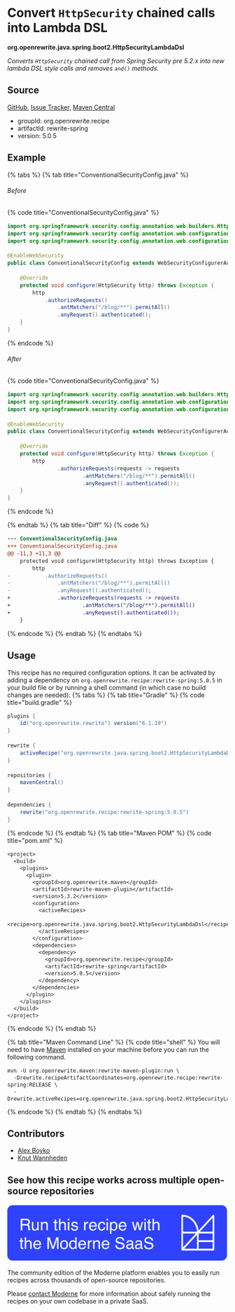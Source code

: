 # Convert `HttpSecurity` chained calls into Lambda DSL

**org.openrewrite.java.spring.boot2.HttpSecurityLambdaDsl**

_Converts `HttpSecurity` chained call from Spring Security pre 5.2.x into new lambda DSL style calls and removes `and()` methods._

## Source

[GitHub](https://github.com/openrewrite/rewrite-spring/blob/main/src/main/java/org/openrewrite/java/spring/boot2/HttpSecurityLambdaDsl.java), [Issue Tracker](https://github.com/openrewrite/rewrite-spring/issues), [Maven Central](https://central.sonatype.com/artifact/org.openrewrite.recipe/rewrite-spring/5.0.5/jar)

* groupId: org.openrewrite.recipe
* artifactId: rewrite-spring
* version: 5.0.5

## Example


{% tabs %}
{% tab title="ConventionalSecurityConfig.java" %}

###### Before
{% code title="ConventionalSecurityConfig.java" %}
```java
import org.springframework.security.config.annotation.web.builders.HttpSecurity;
import org.springframework.security.config.annotation.web.configuration.EnableWebSecurity;
import org.springframework.security.config.annotation.web.configuration.WebSecurityConfigurerAdapter;

@EnableWebSecurity
public class ConventionalSecurityConfig extends WebSecurityConfigurerAdapter {

    @Override
    protected void configure(HttpSecurity http) throws Exception {
        http
            .authorizeRequests()
                .antMatchers("/blog/**").permitAll()
                .anyRequest().authenticated();
    }
}
```
{% endcode %}

###### After
{% code title="ConventionalSecurityConfig.java" %}
```java
import org.springframework.security.config.annotation.web.builders.HttpSecurity;
import org.springframework.security.config.annotation.web.configuration.EnableWebSecurity;
import org.springframework.security.config.annotation.web.configuration.WebSecurityConfigurerAdapter;

@EnableWebSecurity
public class ConventionalSecurityConfig extends WebSecurityConfigurerAdapter {

    @Override
    protected void configure(HttpSecurity http) throws Exception {
        http
                .authorizeRequests(requests -> requests
                        .antMatchers("/blog/**").permitAll()
                        .anyRequest().authenticated());
    }
}
```
{% endcode %}

{% endtab %}
{% tab title="Diff" %}
{% code %}
```diff
--- ConventionalSecurityConfig.java
+++ ConventionalSecurityConfig.java
@@ -11,3 +11,3 @@
    protected void configure(HttpSecurity http) throws Exception {
        http
-           .authorizeRequests()
-               .antMatchers("/blog/**").permitAll()
-               .anyRequest().authenticated();
+               .authorizeRequests(requests -> requests
+                       .antMatchers("/blog/**").permitAll()
+                       .anyRequest().authenticated());
    }
```
{% endcode %}
{% endtab %}
{% endtabs %}


## Usage

This recipe has no required configuration options. It can be activated by adding a dependency on `org.openrewrite.recipe:rewrite-spring:5.0.5` in your build file or by running a shell command (in which case no build changes are needed): 
{% tabs %}
{% tab title="Gradle" %}
{% code title="build.gradle" %}
```groovy
plugins {
    id("org.openrewrite.rewrite") version("6.1.19")
}

rewrite {
    activeRecipe("org.openrewrite.java.spring.boot2.HttpSecurityLambdaDsl")
}

repositories {
    mavenCentral()
}

dependencies {
    rewrite("org.openrewrite.recipe:rewrite-spring:5.0.5")
}
```
{% endcode %}
{% endtab %}
{% tab title="Maven POM" %}
{% code title="pom.xml" %}
```markup
<project>
  <build>
    <plugins>
      <plugin>
        <groupId>org.openrewrite.maven</groupId>
        <artifactId>rewrite-maven-plugin</artifactId>
        <version>5.3.2</version>
        <configuration>
          <activeRecipes>
            <recipe>org.openrewrite.java.spring.boot2.HttpSecurityLambdaDsl</recipe>
          </activeRecipes>
        </configuration>
        <dependencies>
          <dependency>
            <groupId>org.openrewrite.recipe</groupId>
            <artifactId>rewrite-spring</artifactId>
            <version>5.0.5</version>
          </dependency>
        </dependencies>
      </plugin>
    </plugins>
  </build>
</project>
```
{% endcode %}
{% endtab %}

{% tab title="Maven Command Line" %}
{% code title="shell" %}
You will need to have [Maven](https://maven.apache.org/download.cgi) installed on your machine before you can run the following command.

```shell
mvn -U org.openrewrite.maven:rewrite-maven-plugin:run \
  -Drewrite.recipeArtifactCoordinates=org.openrewrite.recipe:rewrite-spring:RELEASE \
  -Drewrite.activeRecipes=org.openrewrite.java.spring.boot2.HttpSecurityLambdaDsl
```
{% endcode %}
{% endtab %}
{% endtabs %}

## Contributors
* [Alex Boyko](mailto:aboyko@vmware.com)
* [Knut Wannheden](mailto:knut@moderne.io)


## See how this recipe works across multiple open-source repositories

[![Moderne Link Image](/.gitbook/assets/ModerneRecipeButton.png)](https://app.moderne.io/recipes/org.openrewrite.java.spring.boot2.HttpSecurityLambdaDsl)

The community edition of the Moderne platform enables you to easily run recipes across thousands of open-source repositories.

Please [contact Moderne](https://moderne.io/product) for more information about safely running the recipes on your own codebase in a private SaaS.
